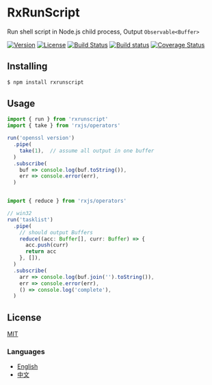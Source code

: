 # RxRunScript
Run shell script in Node.js child process, Output `Observable<Buffer>`

[![Version](https://img.shields.io/npm/v/rxrunscript.svg)](https://www.npmjs.com/package/rxrunscript)
[![License](https://img.shields.io/badge/license-MIT-blue.svg)](https://opensource.org/licenses/MIT)
[![Build Status](https://travis-ci.org/waitingsong/rxrunscript.svg?branch=master)](https://travis-ci.org/waitingsong/rxrunscript)
[![Build status](https://ci.appveyor.com/api/projects/status/v5jt9imw2519nsax/branch/master?svg=true)](https://ci.appveyor.com/project/waitingsong/rxrunscript/branch/master)
[![Coverage Status](https://coveralls.io/repos/github/waitingsong/node-myca/badge.svg?branch=master)](https://coveralls.io/github/waitingsong/rxrunscript?branch=master)




## Installing
```bash
$ npm install rxrunscript
```

## Usage
```ts
import { run } from 'rxrunscript'
import { take } from 'rxjs/operators'

run('openssl version')
  .pipe(
    take(1),  // assume all output in one buffer
  )
  .subscribe(
    buf => console.log(buf.toString()), 
    err => console.error(err),
  ) 


import { reduce } from 'rxjs/operators'

// win32
run('tasklist')
  .pipe(
    // should output Buffers
    reduce((acc: Buffer[], curr: Buffer) => {
      acc.push(curr)
      return acc
    }, []),
  )
  .subscribe(
    arr => console.log(buf.join('').toString()),
    err => console.error(err),
    () => console.log('complete'),
  )

```


## License
[MIT](LICENSE)


### Languages
- [English](README.md)
- [中文](README.zh-CN.md)
